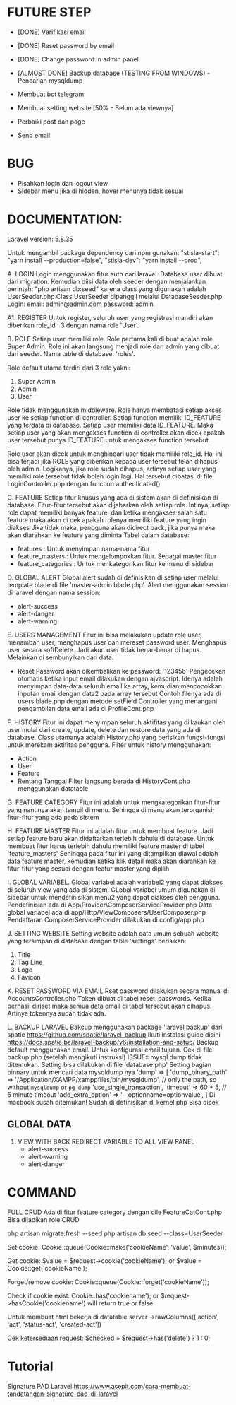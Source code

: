 # FUTURE STEP
+ [DONE] Verifikasi email 
+ [DONE] Reset password by email
+ [DONE] Change password in admin panel
+ [ALMOST DONE] Backup database (TESTING FROM WINDOWS) - Pencarian mysqldump
+ Membuat bot telegram
+ Membuat setting website [50% - Belum ada viewnya]
+ Perbaiki post dan page

+ Send email

# BUG
+ Pisahkan login dan logout view
+ Sidebar menu jika di hidden, hover menunya tidak sesuai



# DOCUMENTATION:

Laravel version: 5.8.35

Untuk mengambil package dependency dari npm gunakan:
"stisla-start": "yarn install --production=false",
"stisla-dev": "yarn install --prod",

A. LOGIN
Login menggunakan fitur auth dari laravel. Database user dibuat dari migration. Kemudian diisi data oleh seeder dengan menjalankan perintah:
"php artisan db:seed"  karena class yang digunakan adalah UserSeeder.php
Class UserSeeder dipanggil melalui DatabaseSeeder.php
Login:
email: admin@admin.com
password: admin

A1. REGISTER
Untuk register, seluruh user yang registrasi mandiri akan diberikan role_id : 3 dengan nama role 'User'.


B. ROLE
Setiap user memiliki role. Role pertama kali di buat adalah role Super Admin. Role ini akan langsung menjadi role dari admin yang dibuat dari seeder.
Nama table di database: 'roles'.

Role default utama terdiri dari 3 role yakni:
1. Super Admin
2. Admin
3. User

Role tidak menggunakan middleware. Role hanya membatasi setiap akses user ke setiap function di controller.
Setiap function memiliki ID_FEATURE yang terdata di database. Setiap user memiliki data ID_FEATURE. 
Maka setiap user yang akan mengakses function di controller akan dicek apakah user tersebut punya ID_FEATURE untuk mengakses function tersebut.

Role user akan dicek untuk menghindari user tidak memiliki role_id. Hal ini bisa terjadi jika ROLE yang diberikan kepada user tersebut
telah dihapus oleh admin. Logikanya, jika role sudah dihapus, artinya setiap user yang memiliki role tersebut tidak boleh login lagi.
Hal tersebut dibatasi di file LoginController.php dengan function authenticated()

C. FEATURE
Setiap fitur khusus yang ada di sistem akan di definisikan di database. Fitur-fitur tersebut akan dijabarkan oleh setiap role.
Intinya, setiap role dapat memiliki banyak feature, dan ketika mengakses salah satu feature maka akan di cek apakah rolenya memiliki feature yang ingin diakses
Jika tidak maka, pengguna akan didirect back, jika punya maka akan diarahkan ke feature yang diminta
Tabel dalam database:
+ features : Untuk menyimpan nama-nama fitur
+ feature_masters : Untuk mengelompokkan fitur. Sebagai master fitur
+ feature_categories : Untuk menkategorikan fitur ke menu di sidebar

D. GLOBAL ALERT
Global alert sudah di definisikan di setiap user melalui template blade di file 'master-admin.blade.php'.
Alert menggunakan session di laravel dengan nama session:
+ alert-success
+ alert-danger
+ alert-warning

E. USERS MANAGEMENT
Fitur ini bisa melakukan update role user, menambah user, menghapus user dan mereset password user.
Menghapus user secara softDelete. Jadi akun user tidak benar-benar di hapus. Melainkan di sembunyikan dari data.
+ Reset Password akan dikembalikan ke password: '123456'
Pengecekan otomatis ketika input email dilakukan dengan ajvascript.
Idenya adalah menyimpan data-data seluruh email ke array, kemudian mencocokkan inputan email dengan data2 pada array tersebut
Contoh filenya ada di users.blade.php dengan metode setField
Controller yang menangani pengambilan data email ada di ProfileCont.php

F. HISTORY
Fitur ini dapat menyimpan seluruh aktifitas yang dilkaukan oleh user mulai dari create, update, delete dan restore data yang ada di database.
Class utamanya adalah History.php yang berisikan fungsi-fungsi untuk merekam aktifitas pengguna.
Filter untuk history menggunakan:
+ Action
+ User
+ Feature
+ Rentang Tanggal
Filter langsung berada di HistoryCont.php menggunakan datatable

G. FEATURE CATEGORY
Fitur ini adalah untuk mengkategorikan fitur-fitur yang nantinya akan tampil di menu. Sehingga di menu akan terorganisir
fitur-fitur yang ada pada sistem

H. FEATURE MASTER
Fitur ini adalah fitur untuk membuat feature. Jadi setiap feature baru akan didaftarkan terlebih dahulu di database.
Untuk membuat fitur harus terlebih dahulu memiliki feature master di tabel 'feature_masters'
Sehingga pada fitur ini yang ditampilkan diawal adalah data feature master, kemudian ketika klik detail
maka akan diarahkan ke fitur-fitur yang sesuai dengan featur master yang dipilih

I. GLOBAL VARIABEL.
Global variabel adalah variabel2 yang dapat diakses di seluruh view yang ada di sistem.
GLobal variabel umum digunakan di sidebar untuk mendefinisikan menu2 yang dapat diakses oleh pengguna.
Pendefinisian ada di App\Provicer\ComposerServiceProvider.php
Data global variabel ada di app/Http/ViewComposers/UserComposer.php
Pendaftaran ComposerServiceProvider dilakukan di config/app.php

J. SETTING WEBSITE 
Setting website adalah data umum sebuah website yang tersimpan di database dengan table 'settings' berisikan:
1. Title
2. Tag Line
3. Logo
4. Favicon

K. RESET PASSWORD VIA EMAIL
Rset password dilakukan secara manual di AccountsController.php
Token dibuat di tabel reset_passwords. Ketika berhasil diriset maka semua data email di tabel tersebut akan dihapus. Artinya tokennya sudah tidak ada.

L. BACKUP LARAVEL 
Bakcup menggunakan package 'laravel backup' dari spatie 
https://github.com/spatie/laravel-backup
Ikuti instalasi guide disini https://docs.spatie.be/laravel-backup/v6/installation-and-setup/ 
Backup default menggunakan email. Untuk konfigurasi email tujuan. Cek di file backup.php (setelah mengikuti instruksi)
ISSUE:: mysql dump tidak ditemukan. Setting bisa dilakukan di file 'database.php'
Setting bagian binnary untuk mencari data mysqldump nya
'dump' => [
    'dump_binary_path' => '/Application/XAMPP/xamppfiles/bin/mysqldump', // only the path, so without `mysqldump` or `pg_dump`
    'use_single_transaction',
    'timeout' => 60 * 5, // 5 minute timeout
    'add_extra_option' => '--optionname=optionvalue',
]
Di macbook susah ditemukan!
Sudah di definisikan di kernel.php Bisa dicek


## GLOBAL DATA 

1. VIEW WITH BACK REDIRECT VARIABLE TO ALL VIEW PANEL
    + alert-success
    + alert-warning
    + alert-danger


# COMMAND
FULL CRUD Ada di fitur feature category dengan dile FeatureCatCont.php Bisa dijadikan role CRUD

php artisan migrate:fresh --seed
php artisan db:seed --class=UserSeeder

Set cookie: Cookie::queue(Cookie::make('cookieName', 'value', $minutes));

Get cookie: $value = $request->cookie('cookieName'); or $value = Cookie::get('cookieName');

Forget/remove cookie: Cookie::queue(Cookie::forget('cookieName'));

Check if cookie exist: Cookie::has('cookiename'); or $request->hasCookie('cookiename') will return true or false

Untuk membuat html bekerja di datatable server
->rawColumns(['action', 'act', 'status-act', 'created-act'])

Cek ketersediaan request:
$checked = $request->has('delete') ? 1 : 0;

# Tutorial
Signature PAD Laravel https://www.asepit.com/cara-membuat-tandatangan-signature-pad-di-laravel






